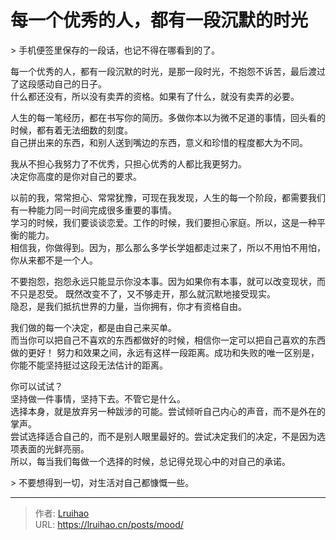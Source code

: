 # 每一个优秀的人，都有一段沉默的时光


&gt; 手机便签里保存的一段话，也记不得在哪看到的了。

每一个优秀的人，都有一段沉默的时光，是那一段时光，不抱怨不诉苦，最后渡过了这段感动自己的日子。  
什么都还没有，所以没有卖弄的资格。如果有了什么，就没有卖弄的必要。

人生的每一笔经历，都在书写你的简历。多做你本以为微不足道的事情，回头看的时候，都有着无法细数的刻度。  
自己拼出来的东西，和别人送到嘴边的东西，意义和珍惜的程度都大为不同。

我从不担心我努力了不优秀，只担心优秀的人都比我更努力。  
决定你高度的是你对自己的要求。

以前的我，常常担心、常常犹豫，可现在我发现，人生的每一个阶段，都需要我们有一种能力同一时间完成很多重要的事情。  
学习的时候，我们要谈谈恋爱。工作的时候，我们要担心家庭。所以，这是一种平衡的能力。  
相信我，你做得到。因为，那么那么多学长学姐都走过来了，所以不用怕不用怕，你从来都不是一个人。

不要抱怨，抱怨永远只能显示你没本事。因为如果你有本事，就可以改变现状，而不只是忍受。
既然改变不了，又不够走开，那么就沉默地接受现实。  
隐忍，是我们抵抗世界的力量，当你拥有，你才有资格自由。

我们做的每一个决定，都是由自己来买单。  
而当你可以把自己不喜欢的东西都做好的时候，相信你一定可以把自己喜欢的东西做的更好！
努力和效果之间，永远有这样一段距离。成功和失败的唯一区别是，你能不能坚持挺过这段无法估计的距离。

你可以试试？  
坚持做一件事情，坚持下去。不管它是什么。  
选择本身，就是放弃另一种跋涉的可能。尝试倾听自己内心的声音，而不是外在的掌声。  
尝试选择适合自己的，而不是别人眼里最好的。尝试决定我们的决定，不是因为选项表面的光鲜亮丽。  
所以，每当我们每做一个选择的时候，总记得兑现心中的对自己的承诺。

&gt; 不要想得到一切，对生活对自己都慷慨一些。


---

> 作者: [Lruihao](https://github.com/Lruihao)  
> URL: https://lruihao.cn/posts/mood/  

